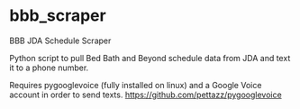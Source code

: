 # bbb_scraper
BBB JDA Schedule Scraper

Python script to pull Bed Bath and Beyond schedule data from JDA and text it to a phone number.

Requires pygooglevoice (fully installed on linux) and a Google Voice account in order to send texts.
https://github.com/pettazz/pygooglevoice
